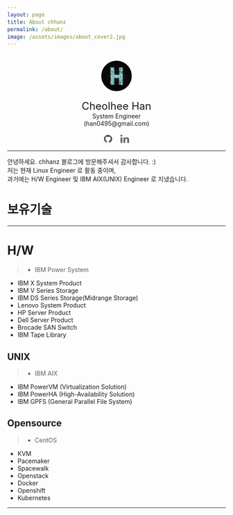 ```yaml
---
layout: page
title: About chhanz
permalink: /about/
image: /assets/images/about_cover2.jpg
---
```

<center>
<br>
<img src="/assets/images/pc/default_blog_logo.png" width="70" height="70">
<br>
<br>
<font size="5">Cheolhee Han</font>
<br>
System Engineer
<br>
(han0495@gmail.com)
<br>
<br>
<a href="https://github.com/chhanz"><img src="/assets/images/pc/icon_git.png" width="20" height="20"></a>&emsp;
<a href="https://www.linkedin.com/in/chhanz/"><img src="/assets/images/pc/icon_linkedin.png" width="20" height="20"></a>

</center>

* * *

안녕하세요.  chhanz 블로그에 방문해주셔서 감사합니다. :)   
저는 현재 Linux Engineer 로 활동 중이며,   
과거에는 H/W Engineer 및 IBM AIX(UNIX) Engineer 로 지냈습니다.


# __보유기술__

* * *

# H/W
>* IBM Power System
* IBM X System Product
* IBM V Series Storage 
* IBM DS Series Storage(Midrange Storage) 
* Lenovo System Product
* HP Server Product
* Dell Server Product
* Brocade SAN Switch 
* IBM Tape Library 

## UNIX
>* IBM AIX 
* IBM PowerVM (Virtualization Solution)
* IBM PowerHA (High-Availability Solution)
* IBM GPFS (General Parallel File System)

## Opensource 
>* CentOS 
* KVM
* Pacemaker
* Spacewalk
* Openstack
* Docker
* Openshift
* Kubernetes

* * *



